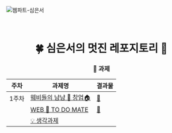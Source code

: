 ![웹파트-심은서](https://user-images.githubusercontent.com/79238676/227774983-4e301739-e4f5-4960-8369-eb12d88a8ae8.png)

<br />

<div align=center>

# 🍀 심은서의 멋진 레포지토리 💩

### 🥸 과제

| 주차  | 과제명 | 결과물 |
| ----- | ---- | --- |
| 1주차 | [웨비들의 냠냠 🍰 창업🏠](https://github.com/GO-SOPT-WEB/EunSeoSim/pull/1) | <a href="https://simeunseo.github.io/sopt32/week1/assign3/index.html" target="_blank">🔗</a> |
|  | [WEB 💛 TO DO MATE](https://github.com/GO-SOPT-WEB/EunSeoSim/pull/2) | [🔗](https://simeunseo.github.io/sopt32/week1/assign4/index.html) |
|  | [💡 생각과제](https://github.com/GO-SOPT-WEB/EunSeoSim/pull/3) | |

</div>
